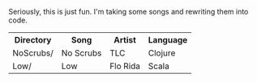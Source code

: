 Seriously, this is just fun.  I'm taking some songs and rewriting them into code.

<table>
<tr><th>Directory</th><th>Song</th><th>Artist</th><th>Language</th></tr>
<tr><td>NoScrubs/</td><td>No Scrubs</td><td>TLC</td><td>Clojure</td></tr>
<tr><td>Low/</td><td>Low</td><td>Flo Rida</td><td>Scala</td></tr>
</table>
